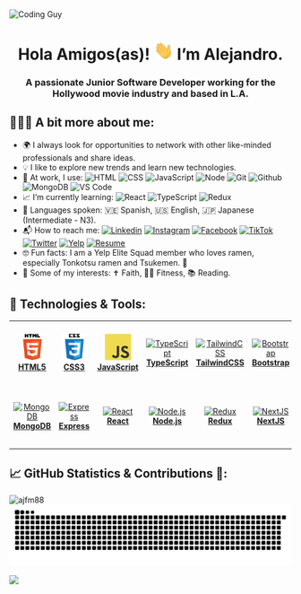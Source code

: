 <img src="https://static.dribbble.com/users/730703/screenshots/6581243/avento.gif" align="center" alt ="Coding Guy">
<h1 align="center">Hola Amigos(as)! <img src="./hi.gif" alt="hii" width="35" /> I’m Alejandro.</h1>
<h3 align="center">A passionate Junior Software Developer working for the Hollywood movie industry and based in L.A.</h3>

## 👨🏽‍💻 A bit more about me:
- 🌍&nbsp;I always look for opportunities to network with other like-minded professionals and share ideas.
- 💡&nbsp;I like to explore new trends and learn new technologies.
- 🌱&nbsp;At work, I use: ![HTML](https://img.shields.io/badge/-HTML-E34F26?&logo=html5&logoColor=ffffff) ![CSS](https://img.shields.io/badge/-CSS-1572B6?&logo=css3) ![JavaScript](https://img.shields.io/badge/-JavaScript-F7DF1E?&logo=javascript&logoColor=000000) ![Node](https://img.shields.io/badge/-Node-339933?&logo=nodedotjs&logoColor=ffffff) ![Git](https://img.shields.io/badge/-Git-%23F05032?&logo=git&logoColor=%23ffffff) ![Github](https://img.shields.io/badge/-Github-%231a202c?&logo=github&logoColor=ffffff) ![MongoDB](https://img.shields.io/badge/-MongoDB-3FA037?&logo=mongodb&logoColor=ffffff) ![VS Code](https://img.shields.io/badge/-VSCode-%230078D7?&logo=visual-studio-code)
- 📈&nbsp;I’m currently learning: ![React](https://img.shields.io/badge/-React-61DAFB?&logo=react&logoColor=000000) ![TypeScript](https://img.shields.io/badge/-TypeScript-007ACC?&logo=typescript&logoColor=ffffff) ![Redux](https://img.shields.io/badge/-Redux-7231C6?&logo=redux&logoColor=ffffff)
- 📢&nbsp;Languages spoken: 🇻🇪 Spanish, 🇺🇸 English, 🇯🇵 Japanese (Intermediate - N3).
- 📬&nbsp;How to reach me: [![Linkedin](https://img.shields.io/badge/-LinkedIn-1877F2?&logo=Linkedin&logoColor=FFFFFF)](https://www.linkedin.com/in/ajfm88/?locale=en_US) [![Instagram](https://img.shields.io/badge/-Instagram-F56040?&logo=Instagram&logoColor=000000)](https://www.instagram.com/ajfm88) [![Facebook](https://img.shields.io/badge/-Facebook-4267B2?&logo=Facebook&logoColor=FFFFFF)](https://www.facebook.com/ajfm88) [![TikTok](https://img.shields.io/badge/-TikTok-FF0050?&logo=TikTok&logoColor=000000&link=https://www.tiktok.com/@ajfm88)](https://www.tiktok.com/@ajfm88) [![Twitter](https://img.shields.io/badge/-Twitter-1DA1F2?&logo=Twitter&logoColor=FFFFFF)](https://twitter.com/ajfm88) [![Yelp](https://img.shields.io/badge/-Yelp-C41200?&logo=Yelp&logoColor=FFFFFF)](https://www.yelp.com/user_details?userid=JBqCl4WE7g9SPR-0y0tJzQ) [![Resume](https://img.shields.io/badge/-Resume-DAA520?&logo=Academia&logoColor=000000)](https://drive.google.com/file/d/1PaMnfocfEEbOowfjpGdQ9gjMky9i1o6A)
- 🤓&nbsp;Fun facts: I am a Yelp Elite Squad member who loves ramen, especially Tonkotsu ramen and Tsukemen. 🍜
- 💬&nbsp;Some of my interests: ✝️ Faith, 💪🏽 Fitness, 📚 Reading.

## 🔧 Technologies & Tools:

<table>
  <tr>
    <td align="center" height="108" width="108">
      <a href="https://html.spec.whatwg.org" target="_blank">
      <img
        src="https://raw.githubusercontent.com/devicons/devicon/master/icons/html5/html5-original-wordmark.svg"
        null="https://cdn.jsdelivr.net/gh/devicons/devicon/icons/html5/html5-plain.svg"
        width="48"
        height="48"
        alt="HTML"
      />
      <br /><strong>HTML5</strong>
    </td>
    <td align="center" height="108" width="108">
      <a href="https://www.w3.org/Style/CSS" target="_blank">
      <img
        src="https://raw.githubusercontent.com/devicons/devicon/master/icons/css3/css3-original-wordmark.svg"
        null="https://cdn.jsdelivr.net/gh/devicons/devicon/icons/css3/css3-plain.svg"
        width="48"
        height="48"
        alt="CSS3"
      />
      <br /><strong>CSS3</strong>
    </td>
    <td align="center" height="108" width="108">
      <a href="https://www.ecma-international.org/publications-and-standards/standards/ecma-262" target="_blank">
      <img
        src="https://raw.githubusercontent.com/devicons/devicon/master/icons/javascript/javascript-original.svg"
        null="https://cdn.jsdelivr.net/gh/devicons/devicon/icons/javascript/javascript-plain.svg"
        width="48"
        height="48"
        alt="JavaScript"
      />
      <br /><strong>JavaScript</strong>
    </td>
    <td align="center" height="108" width="108">
      <a href="https://www.typescriptlang.org" target="_blank">
      <img
        src="https://cdn.jsdelivr.net/gh/devicons/devicon/icons/typescript/typescript-plain.svg"
        width="48"
        height="48"
        alt="TypeScript"
      />
      <br /><strong>TypeScript</strong>
    </td>
    <td align="center" height="108" width="108">
      <a href="https://tailwindcss.com" target="_blank">
      <img
        src="https://cdn.jsdelivr.net/gh/devicons/devicon/icons/tailwindcss/tailwindcss-plain.svg"
        width="48"
        height="48"
        alt="TailwindCSS"
      />
      <br /><strong>TailwindCSS</strong>
    </td>
    <td align="center" height="108" width="108">
      <a href="https://getbootstrap.com" target="_blank">
      <img
        src="https://cdn.jsdelivr.net/gh/devicons/devicon/icons/bootstrap/bootstrap-plain.svg"
        width="48"
        height="48"
        alt="Bootstrap"
      />
      <br /><strong>Bootstrap</strong>
    </td>
    <td align="center" height="108" width="108">
      <a href="https://firebase.google.com" target="_blank">
      <img
        src="https://cdn.jsdelivr.net/gh/devicons/devicon/icons/firebase/firebase-plain.svg"
        width="48"
        height="48"
        alt="Firebase"
      />
      <br /><strong>Firebase</strong>
    </td>
    <td align="center" height="108" width="108">
      <a href="https://graphql.org" target="_blank">
      <img
        src="https://cdn.jsdelivr.net/gh/devicons/devicon/icons/graphql/graphql-plain.svg"
        width="48"
        height="48"
        alt="GraphQL"
      />
      <br /><strong>GraphQL</strong>
    </td>
  </tr>
  <tr>
    <td align="center" height="108" width="108">
      <a href="https://www.mongodb.com" target="_blank">
      <img
        src="https://cdn.jsdelivr.net/gh/devicons/devicon/icons/mongodb/mongodb-original.svg"
        null="https://raw.githubusercontent.com/devicons/devicon/master/icons/mongodb/mongodb-original-wordmark.svg"
        width="48"
        height="48"
        alt="MongoDB"
      />
      <br /><strong>MongoDB</strong>
    </td>
    <td align="center" height="108" width="108">
      <a href="https://expressjs.com" target="_blank">
      <img
        src="https://cdn.jsdelivr.net/gh/devicons/devicon/icons/express/express-original.svg"
        width="48"
        height="48"
        alt="Express"
      />
      <br /><strong>Express</strong>
    </td>
    <td align="center" height="108" width="108">
      <a href="https://reactjs.org" target="_blank">
      <img
        src="https://cdn.jsdelivr.net/gh/devicons/devicon/icons/react/react-original.svg"
        width="48"
        height="48"
        alt="React"
      />
      <br /><strong>React</strong>
    </td>
    <td align="center" height="108" width="108">
      <a href="https://nodejs.org" target="_blank">
      <img
        src="https://cdn.jsdelivr.net/gh/devicons/devicon/icons/nodejs/nodejs-original.svg"
        null="https://raw.githubusercontent.com/devicons/devicon/master/icons/nodejs/nodejs-original-wordmark.svg"
        width="48"
        height="48"
        alt="Node.js"
      />
      <br /><strong>Node.js</strong>
    </td>
    <td align="center" height="108" width="108">
      <a href="https://redux.js.org" target="_blank">
      <img
        src="https://cdn.jsdelivr.net/gh/devicons/devicon/icons/redux/redux-original.svg"
        width="48"
        height="48"
        alt="Redux"
      />
      <br /><strong>Redux</strong>
    </td>
    <td align="center" height="108" width="108">
      <a href="https://nextjs.org" target="_blank">
      <img
        src="https://cdn.jsdelivr.net/gh/devicons/devicon/icons/nextjs/nextjs-original.svg"
        width="48"
        height="48"
        alt="NextJS"
      />
      <br /><strong>NextJS</strong>
    <td align="center" height="108" width="108">
      <a href="https://git-scm.com" target="_blank">
      <img
        src="https://cdn.jsdelivr.net/gh/devicons/devicon/icons/git/git-original.svg"
        width="48"
        height="48"
        alt="Git"
      />
      <br /><strong>Git</strong>
    </td>
    <td align="center" height="108" width="108">
      <a href="https://www.python.org" target="_blank">
      <img
        src="https://cdn.jsdelivr.net/gh/devicons/devicon/icons/python/python-original.svg"
        width="48"
        height="48"
        alt="Python"
      />
      <br /><strong>Python</strong>
    </td>
  </tr>
</table>

## 📈 GitHub Statistics & Contributions 🐍:

<p><img align="left" src="https://github-readme-stats.vercel.app/api/top-langs?username=ajfm88&show_icons=true&locale=en&layout=compact" alt="ajfm88"/></p>
<p>
  <a href="https://github.com/ajfm88/ajfm88">
    <img alt="Snake contributions graph" src="https://github.com/ajfm88/ajfm88/blob/output/github-contribution-grid-snake.svg">
  </a>
</p>

![](https://visitor-badge.glitch.me/badge?page_id=ajfm88.ajfm88)
